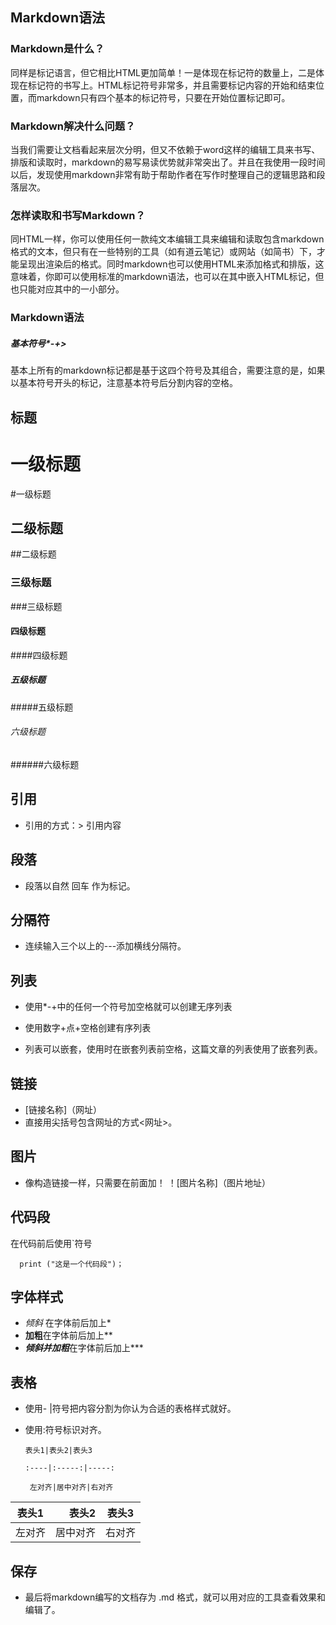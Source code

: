 ## Markdown语法
### Markdown是什么？
同样是标记语言，但它相比HTML更加简单！一是体现在标记符的数量上，二是体现在标记符的书写上。HTML标记符号非常多，并且需要标记内容的开始和结束位置，而markdown只有四个基本的标记符号，只要在开始位置标记即可。
### Markdown解决什么问题？
当我们需要让文档看起来层次分明，但又不依赖于word这样的编辑工具来书写、排版和读取时，markdown的易写易读优势就非常突出了。并且在我使用一段时间以后，发现使用markdown非常有助于帮助作者在写作时整理自己的逻辑思路和段落层次。
### 怎样读取和书写Markdown？
同HTML一样，你可以使用任何一款纯文本编辑工具来编辑和读取包含markdown格式的文本，但只有在一些特别的工具（如有道云笔记）或网站（如简书）下，才能呈现出渲染后的格式。同时markdown也可以使用HTML来添加格式和排版，这意味着，你即可以使用标准的markdown语法，也可以在其中嵌入HTML标记，但也只能对应其中的一小部分。
### Markdown语法
##### 基本符号*-+>
基本上所有的markdown标记都是基于这四个符号及其组合，需要注意的是，如果以基本符号开头的标记，注意基本符号后分割内容的空格。
## 标题
# 一级标题 
#一级标题
## 二级标题 
##二级标题
### 三级标题      
###三级标题
#### 四级标题
####四级标题
##### 五级标题
#####五级标题
###### 六级标题
######六级标题


## 引用
- 引用的方式：> 引用内容
## 段落
- 段落以自然 回车 作为标记。
## 分隔符
- 连续输入三个以上的---添加横线分隔符。
## 列表
- 使用*-+中的任何一个符号加空格就可以创建无序列表

- 使用数字+点+空格创建有序列表

- 列表可以嵌套，使用时在嵌套列表前空格，这篇文章的列表使用了嵌套列表。
## 链接
- [链接名称]（网址）
- 直接用尖括号包含网址的方式<网址>。
## 图片
- 像构造链接一样，只需要在前面加！
！[图片名称]（图片地址）
## 代码段
在代码前后使用`符号

```
  print ("这是一个代码段")；
```
## 字体样式
- *倾斜* 在字体前后加上*
- **加粗**在字体前后加上**
- ***倾斜并加粗***在字体前后加上***
## 表格
- 使用- |符号把内容分割为你认为合适的表格样式就好。
- 使用:符号标识对齐。

      表头1|表头2|表头3

      :----|:-----:|-----:

       左对齐|居中对齐|右对齐

     
|表头1|表头2|表头3|
|-----|----:|:---:|
|左对齐|居中对齐|右对齐
## 保存
- 最后将markdown编写的文档存为 .md 格式，就可以用对应的工具查看效果和编辑了。

